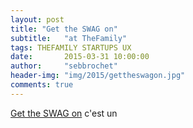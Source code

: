 ```yaml
---
layout: post
title: "Get the SWAG on"
subtitle:   "at TheFamily"
tags: THEFAMILY STARTUPS UX
date:       2015-03-31 10:00:00
author:     "sebbrochet"
header-img: "img/2015/gettheswagon.jpg"
comments: true
---
```


[Get the SWAG on](http://www.meetup.com/Get-the-SWAG-on/) c'est un